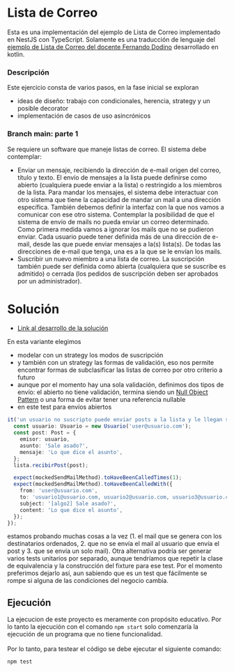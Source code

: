 # Lista de Correo

Esta es una implementación del ejemplo de Lista de Correo implementado en NestJS con TypeScript.
Solamente es una traducción de lenguaje del [ejemplo de Lista de Correo del docente Fernando Dodino](https://github.com/uqbar-project/eg-lista-correo-kotlin) desarrollado en kotlin.

### Descripción
Este ejercicio consta de varios pasos, en la fase inicial se exploran

- ideas de diseño: trabajo con condicionales, herencia, strategy y un posible decorator
- implementación de casos de uso asincrónicos

### Branch main: parte 1
Se requiere un software que maneje listas de correo. El sistema debe contemplar:

- Enviar un mensaje, recibiendo la dirección de e-mail origen del correo, título y texto. El envío de mensajes a la lista puede definirse como abierto (cualquiera puede enviar a la lista) o restringido a los miembros de la lista. Para mandar los mensajes, el sistema debe interactuar con otro sistema que tiene la capacidad de mandar un mail a una dirección específica. También debemos definir la interfaz con la que nos vamos a comunicar con ese otro sistema. Contemplar la posibilidad de que el sistema de envío de mails no pueda enviar un correo determinado. Como primera medida vamos a ignorar los mails que no se pudieron enviar. Cada usuario puede tener definida más de una dirección de e-mail, desde las que puede enviar mensajes a la(s) lista(s). De todas las direcciones de e-mail que tenga, una es a la que se le envían los mails.
- Suscribir un nuevo miembro a una lista de correo. La suscripción también puede ser definida como abierta (cualquiera que se suscribe es admitido) o cerrada (los pedidos de suscripción deben ser aprobados por un administrador).

# Solución
- [Link al desarrollo de la solución](https://docs.google.com/document/d/1aw8p79d78zos47ommvwZw6fIkHH_Qx_SBfwU3yfJ96k/edit)

En esta variante elegimos

- modelar con un strategy los modos de suscripción
- y también con un strategy las formas de validación, eso nos permite encontrar formas de subclasificar las listas de correo por otro criterio a futuro
- aunque por el momento hay una sola validación, definimos dos tipos de envío: el abierto no tiene validación, termina siendo un [Null Object Pattern](https://refactoring.guru/es/introduce-null-object) o una forma de evitar tener una referencia nullable
- en este test para envíos abiertos

``` typescript
it('un usuario no suscripto puede enviar posts a la lista y le llegan solo a los suscriptos', () => {
  const usuario: Usuario = new Usuario('user@usuario.com');
  const post: Post = {
    emisor: usuario,
    asunto: 'Sale asado?',
    mensaje: 'Lo que dice el asunto',
  };
  lista.recibirPost(post);

  expect(mockedSendMailMethod).toHaveBeenCalledTimes(1);
  expect(mockedSendMailMethod).toHaveBeenCalledWith({
    from: 'user@usuario.com',
    to: 'usuario1@usuario.com, usuario2@usuario.com, usuario3@usuario.com',
    subject: '[algo2] Sale asado?',
    content: 'Lo que dice el asunto',
  });
});
```
estamos probando muchas cosas a la vez (1. el mail que se genera con los destinatarios ordenados, 2. que no se envía el mail al usuario que envía el post y 3. que se envía un solo mail). Otra alternativa podría ser generar varios tests unitarios por separado, aunque tendríamos que repetir la clase de equivalencia y la construcción del fixture para ese test. Por el momento preferimos dejarlo así, aun sabiendo que es un test que fácilmente se rompe si alguna de las condiciones del negocio cambia.


## Ejecución
La ejecucion de este proyecto es meramente con propósito educativo. Por lo tanto la ejecución con el comando `npm start` solo comenzaría la ejecución de un programa que no tiene funcionalidad.<br><br>
Por lo tanto, para testear el código se debe ejecutar el siguiente comando:
```
npm test
```